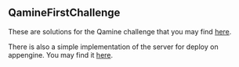 ## QamineFirstChallenge

These are solutions for the Qamine challenge that you may find <a href="http://engineer.qamine.com" target="_blank">here</a>.

There is also a simple implementation of the server for deploy on appengine. You may find it <a href="http://http://powerful-fortress-5090.appspot.com/challenge" target="_blank">here</a>.